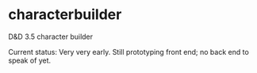 # characterbuilder
D&amp;D 3.5 character builder

Current status: Very very early. Still prototyping front end; no back end to speak of yet.